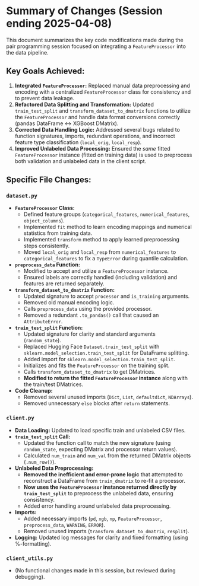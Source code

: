 # Summary of Changes (Session ending 2025-04-08)

This document summarizes the key code modifications made during the pair programming session focused on integrating a `FeatureProcessor` into the data pipeline.

## Key Goals Achieved:

1.  **Integrated `FeatureProcessor`:** Replaced manual data preprocessing and encoding with a centralized `FeatureProcessor` class for consistency and to prevent data leakage.
2.  **Refactored Data Splitting and Transformation:** Updated `train_test_split` and `transform_dataset_to_dmatrix` functions to utilize the `FeatureProcessor` and handle data format conversions correctly (pandas DataFrame <-> XGBoost DMatrix).
3.  **Corrected Data Handling Logic:** Addressed several bugs related to function signatures, imports, redundant operations, and incorrect feature type classification (`local_orig`, `local_resp`).
4.  **Improved Unlabeled Data Processing:** Ensured the *same* fitted `FeatureProcessor` instance (fitted on training data) is used to preprocess both validation and unlabeled data in the client script.

## Specific File Changes:

### `dataset.py`

*   **`FeatureProcessor` Class:**
    *   Defined feature groups (`categorical_features`, `numerical_features`, `object_columns`).
    *   Implemented `fit` method to learn encoding mappings and numerical statistics from training data.
    *   Implemented `transform` method to apply learned preprocessing steps consistently.
    *   Moved `local_orig` and `local_resp` from `numerical_features` to `categorical_features` to fix a `TypeError` during quantile calculation.
*   **`preprocess_data` Function:**
    *   Modified to accept and utilize a `FeatureProcessor` instance.
    *   Ensured labels are correctly handled (including validation) and features are returned separately.
*   **`transform_dataset_to_dmatrix` Function:**
    *   Updated signature to accept `processor` and `is_training` arguments.
    *   Removed old manual encoding logic.
    *   Calls `preprocess_data` using the provided processor.
    *   Removed a redundant `.to_pandas()` call that caused an `AttributeError`.
*   **`train_test_split` Function:**
    *   Updated signature for clarity and standard arguments (`random_state`).
    *   Replaced Hugging Face `Dataset.train_test_split` with `sklearn.model_selection.train_test_split` for DataFrame splitting.
    *   Added import for `sklearn.model_selection.train_test_split`.
    *   Initializes and fits the `FeatureProcessor` on the training split.
    *   Calls `transform_dataset_to_dmatrix` to get DMatrices.
    *   **Modified to return the fitted `FeatureProcessor` instance** along with the train/test DMatrices.
*   **Code Cleanup:**
    *   Removed several unused imports (`Dict`, `List`, `defaultdict`, `NDArrays`).
    *   Removed unnecessary `else` blocks after `return` statements.

### `client.py`

*   **Data Loading:** Updated to load specific train and unlabeled CSV files.
*   **`train_test_split` Call:**
    *   Updated the function call to match the new signature (using `random_state`, expecting DMatrix and processor return values).
    *   Calculated `num_train` and `num_val` from the returned DMatrix objects (`.num_row()`).
*   **Unlabeled Data Preprocessing:**
    *   **Removed the inefficient and error-prone logic** that attempted to reconstruct a DataFrame from `train_dmatrix` to re-fit a processor.
    *   **Now uses the `FeatureProcessor` instance returned directly by `train_test_split`** to preprocess the unlabeled data, ensuring consistency.
    *   Added error handling around unlabeled data preprocessing.
*   **Imports:**
    *   Added necessary imports (`pd`, `xgb`, `np`, `FeatureProcessor`, `preprocess_data`, `WARNING`, `ERROR`).
    *   Removed unused imports (`transform_dataset_to_dmatrix`, `resplit`).
*   **Logging:** Updated log messages for clarity and fixed formatting (using %-formatting).

### `client_utils.py`

*   (No functional changes made in this session, but reviewed during debugging). 